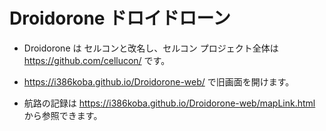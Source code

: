 # Droidorone ドロイドローン
* Droidorone は セルコンと改名し、セルコン プロジェクト全体は https://github.com/cellucon/ です。

* https://i386koba.github.io/Droidorone-web/ で旧画面を開けます。
* 航路の記録は https://i386koba.github.io/Droidorone-web/mapLink.html から参照できます。

